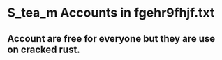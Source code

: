 # S_tea_m Accounts in fgehr9fhjf.txt

## Account are free for everyone but they are use on cracked rust.

